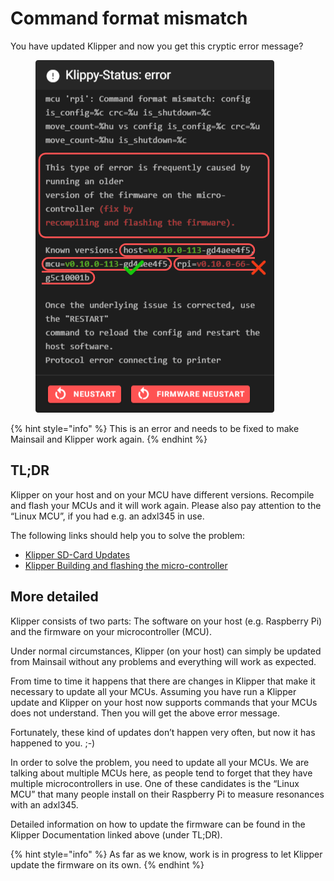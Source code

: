 # Command format mismatch

You have updated Klipper and now you get this cryptic error message?

<figure><img src="../../.gitbook/assets/image (20).png" alt=""><figcaption></figcaption></figure>

{% hint style="info" %}
This is an error and needs to be fixed to make Mainsail and Klipper work again.
{% endhint %}

## TL;DR <a href="#tldr" id="tldr"></a>

Klipper on your host and on your MCU have different versions. Recompile and flash your MCUs and it will work again. Please also pay attention to the “Linux MCU”, if you had e.g. an adxl345 in use.

The following links should help you to solve the problem:

* [Klipper SD-Card Updates](https://www.klipper3d.org/SDCard\_Updates.html)
* [Klipper Building and flashing the micro-controller](https://www.klipper3d.org/Installation.html#building-and-flashing-the-micro-controller)

## More detailed <a href="#more-detailed" id="more-detailed"></a>

Klipper consists of two parts: The software on your host (e.g. Raspberry Pi) and the firmware on your microcontroller (MCU).

Under normal circumstances, Klipper (on your host) can simply be updated from Mainsail without any problems and everything will work as expected.

From time to time it happens that there are changes in Klipper that make it necessary to update all your MCUs. Assuming you have run a Klipper update and Klipper on your host now supports commands that your MCUs does not understand. Then you will get the above error message.

Fortunately, these kind of updates don’t happen very often, but now it has happened to you. ;-)

In order to solve the problem, you need to update all your MCUs. We are talking about multiple MCUs here, as people tend to forget that they have multiple microcontrollers in use. One of these candidates is the “Linux MCU” that many people install on their Raspberry Pi to measure resonances with an adxl345.

Detailed information on how to update the firmware can be found in the Klipper Documentation linked above (under TL;DR).

{% hint style="info" %}
As far as we know, work is in progress to let Klipper update the firmware on its own.
{% endhint %}
